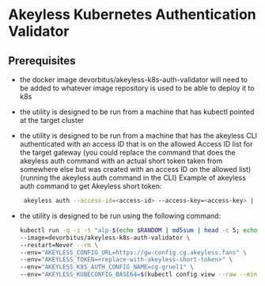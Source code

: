 # Akeyless Kubernetes Authentication Validator

## Prerequisites

- the docker image  devorbitus/akeyless-k8s-auth-validator will need to be added to whatever image repository is used to be able to deploy it to k8s
- the utility is designed to be run from a machine that has kubectl pointed at the target cluster
- the utility is designed to be run from a machine that has the akeyless CLI authenticated with an access ID that is on the allowed Access ID list for the target gateway (you could replace the command that does the akeyless auth command with an actual short token taken from somewhere else but was created with an access ID on the allowed list) {running the akeyless auth command in the CLI}
   Example of akeyless auth command to get Akeyless short token:

   ```sh
    akeyless auth --access-id=<access-id> --access-key=<access-key> | jq -r '.token'
   ```

- the utility is designed to be run using the following command:
  
    ```sh
    kubectl run -q -i -t "alp-$(echo $RANDOM | md5sum | head -c 5; echo;)" \
    --image=devorbitus/akeyless-k8s-auth-validator \
    --restart=Never --rm \
    --env="AKEYLESS_CONFIG_URL=https://gw-config.cg.akeyless.fans" \
    --env="AKEYLESS_TOKEN=<replace-with-akeyless-short-token>" \
    --env="AKEYLESS_K8S_AUTH_CONFIG_NAME=cg-gruel1" \
    --env="AKEYLESS_KUBECONFIG_BASE64=$(kubectl config view --raw --minify --flatten -o json | base64)"
    ```
